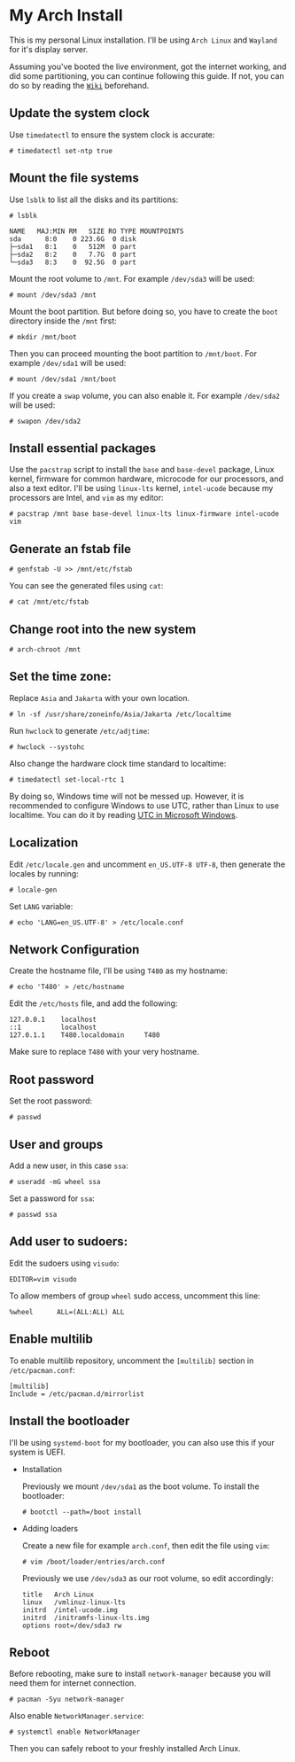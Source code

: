 # My Arch Install
This is my personal Linux installation. I'll be using `Arch Linux` and `Wayland` for it's display server.

Assuming you've booted the live environment, got the internet working, and did some partitioning, you can continue following this guide. If not, you can do so by reading the [`Wiki`](https://wiki.archlinux.org/title/installation_guide) beforehand.

## Update the system clock
Use `timedatectl` to ensure the system clock is accurate:
```
# timedatectl set-ntp true
```
## Mount the file systems
Use `lsblk` to list all the disks and its partitions:
```
# lsblk

NAME   MAJ:MIN RM   SIZE RO TYPE MOUNTPOINTS
sda      8:0    0 223.6G  0 disk 
├─sda1   8:1    0   512M  0 part
├─sda2   8:2    0   7.7G  0 part
└─sda3   8:3    0  92.5G  0 part
```
Mount the root volume to `/mnt`. For example `/dev/sda3` will be used:
```
# mount /dev/sda3 /mnt
```
Mount the boot partition. But before doing so, you have to create the `boot` directory inside the `/mnt` first:
```
# mkdir /mnt/boot
```
Then you can proceed mounting the boot partition to `/mnt/boot`. For example `/dev/sda1` will be used:
```
# mount /dev/sda1 /mnt/boot
```
If you create a `swap` volume, you can also enable it. For example `/dev/sda2` will be used:
```
# swapon /dev/sda2
```
## Install essential packages
Use the `pacstrap` script to install the `base` and `base-devel` package, Linux kernel, firmware for common hardware, microcode for our processors, and also a text editor. I'll be using `linux-lts` kernel, `intel-ucode` because my processors are Intel, and `vim` as my editor:
```
# pacstrap /mnt base base-devel linux-lts linux-firmware intel-ucode vim
```
## Generate an fstab file
```
# genfstab -U >> /mnt/etc/fstab
```
You can see the generated files using `cat`:
```
# cat /mnt/etc/fstab
```
## Change root into the new system
```
# arch-chroot /mnt
```
## Set the time zone:
Replace `Asia` and `Jakarta` with your own location.
```
# ln -sf /usr/share/zoneinfo/Asia/Jakarta /etc/localtime
```
Run `hwclock` to generate `/etc/adjtime`:
```
# hwclock --systohc
```
Also change the hardware clock time standard to localtime:
```
# timedatectl set-local-rtc 1
```
By doing so, Windows time will not be messed up. However, it is recommended to configure Windows to use UTC, rather than Linux to use localtime. You can do it by reading [UTC in Microsoft Windows](https://wiki.archlinux.org/title/System_time#UTC_in_Microsoft_Windows).
## Localization
Edit `/etc/locale.gen` and uncomment `en_US.UTF-8 UTF-8`, then generate the locales by running:
```
# locale-gen
```
Set `LANG` variable:
```
# echo 'LANG=en_US.UTF-8' > /etc/locale.conf
```
## Network Configuration
Create the hostname file, I'll be using `T480` as my hostname:
```
# echo 'T480' > /etc/hostname
```
Edit the `/etc/hosts` file, and add the following:
```
127.0.0.1    localhost  
::1          localhost  
127.0.1.1    T480.localdomain	  T480
```
Make sure to replace `T480` with your very hostname.
## Root password
Set the root password:
```
# passwd
```
## User and groups
Add a new user, in this case `ssa`:
```
# useradd -mG wheel ssa
```
Set a password for `ssa`:
```
# passwd ssa
```
## Add user to sudoers:
Edit the sudoers using `visudo`:
```
EDITOR=vim visudo
```
To allow members of group `wheel` sudo access, uncomment this line:
```
%wheel      ALL=(ALL:ALL) ALL
```
## Enable multilib
To enable multilib repository, uncomment the `[multilib]` section in `/etc/pacman.conf`:
```
[multilib]
Include = /etc/pacman.d/mirrorlist
```
## Install the bootloader
I'll be using `systemd-boot` for my bootloader, you can also use this if your system is UEFI.
* Installation

    Previously we mount `/dev/sda1` as the boot volume. To install the bootloader:
    ```
    # bootctl --path=/boot install
    ```
* Adding loaders

    Create a new file for example `arch.conf`, then edit the file using `vim`:
    ```
    # vim /boot/loader/entries/arch.conf
    ```
    Previously we use `/dev/sda3` as our root volume, so edit accordingly:
    ```
    title   Arch Linux  
    linux   /vmlinuz-linux-lts
    initrd  /intel-ucode.img
    initrd  /initramfs-linux-lts.img  
    options root=/dev/sda3 rw
    ```
## Reboot
Before rebooting, make sure to install `network-manager` because you will need them for internet connection.
```
# pacman -Syu network-manager
```
Also enable `NetworkManager.service`:
```
# systemctl enable NetworkManager
```
Then you can safely reboot to your freshly installed Arch Linux.